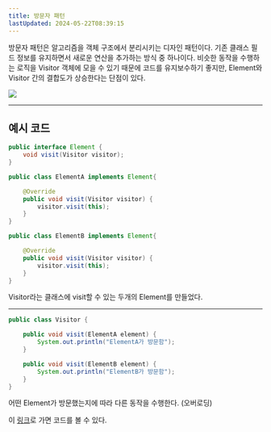 ```yaml
---
title: 방문자 패턴
lastUpdated: 2024-05-22T08:39:15
---
```


방문자 패턴은 알고리즘을 객체 구조에서 분리시키는 디자인 패턴이다. 기존 클래스 필드 정보를 유지하면서 새로운 연산을 추가하는 방식 중 하나이다. 비슷한 동작을 수행하는 로직을 Visitor 객체에 모을 수 있기 때문에 코드를 유지보수하기 좋지만, Element와 Visitor 간의 결합도가 상승한다는 단점이 있다.

<img src="https://dejavuhyo.github.io/assets/img/2021-01-14-visitor-pattern/img001.png">

---

## 예시 코드

```java
public interface Element {
    void visit(Visitor visitor);
}

public class ElementA implements Element{

    @Override
    public void visit(Visitor visitor) {
        visitor.visit(this);
    }
}

public class ElementB implements Element{

    @Override
    public void visit(Visitor visitor) {
        visitor.visit(this);
    }
}
```

Visitor라는 클래스에 visit할 수 있는 두개의 Element를 만들었다.

---

```java
public class Visitor {

    public void visit(ElementA element) {
        System.out.println("ElementA가 방문함");
    }

    public void visit(ElementB element) {
        System.out.println("ElementB가 방문함");
    }
}
```

어떤 Element가 방문했는지에 따라 다른 동작을 수행한다. (오버로딩)

이 <a href="https://github.com/rlaisqls/GoF-DesignPatterns/tree/master/src/main/java/com/study/gof/designpattrens/_03_BehavioralPattern/visitor">링크</a>로 가면 코드를 볼 수 있다.